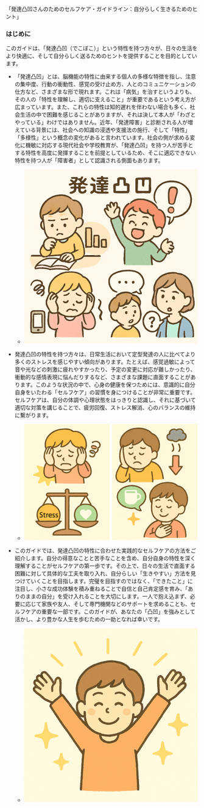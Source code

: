 「発達凸凹さんのためのセルフケア・ガイドライン：自分らしく生きるためのヒント」

### はじめに

このガイドは、「発達凸凹（でこぼこ）」という特性を持つ方々が、日々の生活をより快適に、そして自分らしく送るためのヒントを提供することを目的としています。

*   「発達凸凹」とは、脳機能の特性に由来する個人の多様な特徴を指し、注意の集中度、行動の衝動性、感覚の受け止め方、人とのコミュニケーションの仕方など、さまざまな形で現れます。これは「病気」を治すというよりも、その人の「特性を理解し、適切に支えること」が重要であるという考え方が広まっています。また、これらの特性は知的遅れを伴わない場合も多く、社会生活の中で困難を感じることがありますが、それは決して本人が「わざとやっている」わけではありません。近年、「発達障害」と診断される人が増えている背景には、社会への知識の浸透や支援法の施行、そして「特性」「多様性」という概念の変化があると言われています。社会の側が求める変化に機敏に対応する現代社会や学校教育が、「発達凸凹」を持つ人が苦手とする特性を高度に発揮することを前提としているため、そこに適応できない特性を持つ人が「障害者」として認識される側面もあります。
    *   ![【図00_00：多様な発達凸凹のイメージ図】](../image/00_00.png)

*   発達凸凹の特性を持つ方々は、日常生活において定型発達の人に比べてより多くのストレスを感じやすい傾向があります。たとえば、感覚過敏によって音や光などの刺激に疲れやすかったり、予定の変更に対応が難しかったり、衝動的な感情表現に悩んだりするなど、さまざまな課題に直面することがあります。このような状況の中で、心身の健康を保つためには、意識的に自分自身をいたわる「セルフケア」の習慣を身につけることが非常に重要です。セルフケアは、自分の体調や心理状態をはっきりと認識し、それに基づいて適切な対策を講じることで、疲労回復、ストレス解消、心のバランスの維持に繋がります。
    *   ![【図00_01：ストレスと心身の健康バランスのイメージ図】](../image/00_01.png)

*   このガイドでは、発達凸凹の特性に合わせた実践的なセルフケアの方法をご紹介します。自分の得意なことと苦手なことを含め、自分自身の特性を深く理解することがセルフケアの第一歩です。その上で、日々の生活で直面する困難に対して具体的な工夫を取り入れ、自分らしい「生きやすい」方法を見つけていくことを目指します。完璧を目指すのではなく、「できたこと」に注目し、小さな成功体験を積み重ねることで自信と自己肯定感を育み、「ありのままの自分」を受け入れることを大切にします。一人で抱え込まず、必要に応じて家族や友人、そして専門機関などのサポートを求めることも、セルフケアの重要な一部です。このガイドが、あなたの「凸凹」を強みとして活かし、より豊かな人生を歩むための一助となれば幸いです。
    *   ![【図00_02：自分らしく輝く人のイメージ図】](../image/00_02.png)